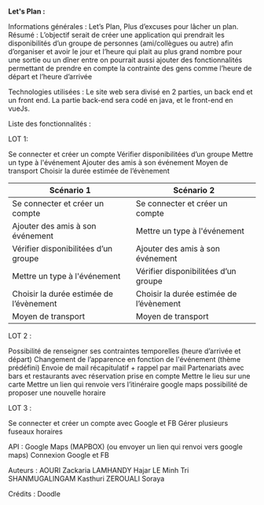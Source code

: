 **Let's Plan :**



Informations générales :
Let’s Plan, Plus d’excuses pour lâcher un plan.
Résumé : 
L’objectif serait de créer une application qui prendrait les disponibilités d’un groupe de personnes (ami/collègues ou autre) afin d’organiser et avoir le jour et l’heure qui plait au plus grand nombre pour une sortie ou un dîner entre on pourrait aussi ajouter des fonctionnalités permettant de prendre en compte la contrainte des gens comme l’heure de départ et l’heure d’arrivée

Technologies utilisées :
Le site web sera divisé en 2 parties, un back end et un front end. La partie back-end sera codé en java, et le front-end en vueJs.

Liste des fonctionnalités :

LOT 1:

Se connecter et créer un compte 
Vérifier disponibilitées d’un groupe
Mettre un type à l'événement
Ajouter des amis à son événement
Moyen de transport
Choisir la durée estimée de l’évènement


| Scénario 1 | Scénario 2 |
| ------ | ------ |
|Se connecter et créer un compte  | Se connecter et créer un compte  |
|Ajouter des amis à son événement |Mettre un type à l'événement | 
|Vérifier disponibilitées d’un groupe |Ajouter des amis à son événement | 
|Mettre un type à l'événement  |Vérifier disponibilitées d’un groupe | 
|Choisir la durée estimée de l’évènement |Choisir la durée estimée de l’évènement | 
|Moyen de transport |Moyen de transport | 
 
   


LOT 2 :

 Possibilité de renseigner ses contraintes temporelles (heure d’arrivée et départ)
 Changement de l’apparence en fonction de l'événement (thème prédéfini)
 Envoie de mail récapitulatif + rappel par mail
 Partenariats avec bars et restaurants avec réservation prise en compte
 Mettre le lieu sur une carte 
 Mettre un lien qui renvoie vers l’itinéraire google maps
 possibilité de proposer une nouvelle horaire 

LOT 3 :

Se connecter et créer un compte avec Google et FB
Gérer plusieurs fuseaux horaires

API :
Google Maps (MAPBOX) (ou envoyer un lien qui renvoi vers google maps)
Connexion Google et FB

Auteurs :
AOURI Zackaria
LAMHANDY Hajar
LE Minh Tri
SHANMUGALINGAM Kasthuri
ZEROUALI Soraya

Crédits : 
Doodle 

